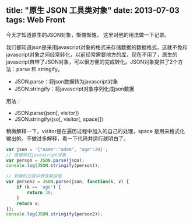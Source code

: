 title: "原生 JSON 工具类对象"
date: 2013-07-03
tags: Web Front
---

今天才知道原生的JSON对象，惭愧惭愧， 这里对他的用法做一下记录。

我们都知道json是采用javascript对象的格式来存储数据的数据格式，这就不免和javascript对象之间经常转化，以前经常需要地方的库，现在不用了，原生的javascript自带了JSON对象，可以很方便的完成转化。JSON对象提供了2个方法：parse 和 stringify。

- JSON.parse：将json数据转为javascript对象
- JSON.stringify：将javascript对象序列化成json数据<!--more-->

用法：

- JSON.parse(json[, visitor])
- JSON.stringify(jso[, visitor[, space]])

稍微解释一下，visitor是在遍历过程中加入的自己的处理，space 是用来格式化输出的。不做过多解释，看一下代码并运行就明白了。

``` javascript
var json = '{"name":"adam", "age":20}';
// 直接转成javascript对象
var person = JSON.parse(json);
console.log(JSON.stringify(person));

// 转换的过程中修改某些值
var person2 = JSON.parse(json, function(k, v) {
	if (k == 'age') {
		return 30;
	}
	return v;
});
console.log(JSON.stringify(person2));
```
